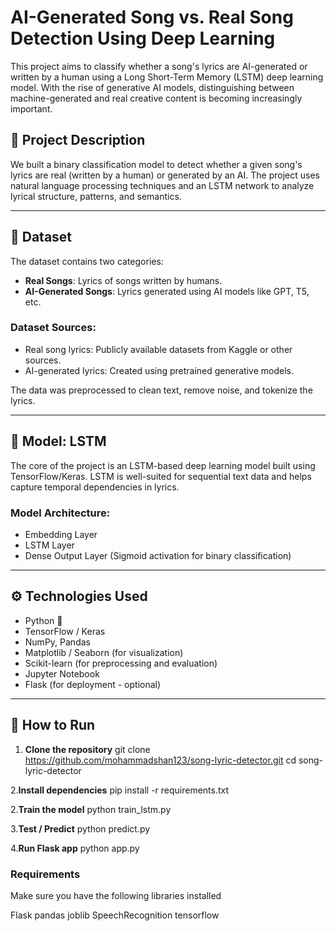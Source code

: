 # AI-Generated Song vs. Real Song Detection Using Deep Learning

This project aims to classify whether a song's lyrics are AI-generated or written by a human using a Long Short-Term Memory (LSTM) deep learning model. With the rise of generative AI models, distinguishing between machine-generated and real creative content is becoming increasingly important.

## 📌 Project Description

We built a binary classification model to detect whether a given song's lyrics are real (written by a human) or generated by an AI. The project uses natural language processing techniques and an LSTM network to analyze lyrical structure, patterns, and semantics.

---

## 📂 Dataset

The dataset contains two categories:
- **Real Songs**: Lyrics of songs written by humans.
- **AI-Generated Songs**: Lyrics generated using AI models like GPT, T5, etc.

### Dataset Sources:
- Real song lyrics: Publicly available datasets from Kaggle or other sources.
- AI-generated lyrics: Created using pretrained generative models.

The data was preprocessed to clean text, remove noise, and tokenize the lyrics.

---

## 🧠 Model: LSTM

The core of the project is an LSTM-based deep learning model built using TensorFlow/Keras. LSTM is well-suited for sequential text data and helps capture temporal dependencies in lyrics.

### Model Architecture:
- Embedding Layer
- LSTM Layer
- Dense Output Layer (Sigmoid activation for binary classification)

---

## ⚙️ Technologies Used

- Python 🐍
- TensorFlow / Keras
- NumPy, Pandas
- Matplotlib / Seaborn (for visualization)
- Scikit-learn (for preprocessing and evaluation)
- Jupyter Notebook
- Flask (for deployment - optional)

---

## 🚀 How to Run

1. **Clone the repository**
   git clone https://github.com/mohammadshan123/song-lyric-detector.git
   cd song-lyric-detector
   
2.**Install dependencies**
  pip install -r requirements.txt

2.**Train the model**
  python train_lstm.py

3.**Test / Predict**
  python predict.py

4.**Run Flask app**
  python app.py

### Requirements
Make sure you have the following libraries installed

Flask
pandas
joblib
SpeechRecognition
tensorflow


